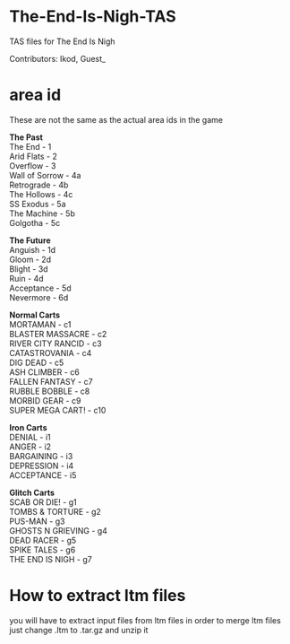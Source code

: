 # The-End-Is-Nigh-TAS
TAS files for The End Is Nigh

Contributors: Ikod, Guest_

# area id

These are not the same as the actual area ids in the game

<b>The Past</b>   
The End - 1  
Arid Flats - 2  
Overflow - 3  
Wall of Sorrow - 4a  
Retrograde - 4b  
The Hollows - 4c  
SS Exodus - 5a  
The Machine - 5b  
Golgotha - 5c  
  
<b>The Future</b>  
Anguish - 1d  
Gloom - 2d  
Blight - 3d  
Ruin - 4d  
Acceptance - 5d  
Nevermore - 6d  

<b>Normal Carts</b>  
MORTAMAN - c1  
BLASTER MASSACRE - c2  
RIVER CITY RANCID - c3  
CATASTROVANIA - c4  
DIG DEAD - c5  
ASH CLIMBER - c6  
FALLEN FANTASY - c7  
RUBBLE BOBBLE - c8  
MORBID GEAR - c9  
SUPER MEGA CART! - c10  

<b>Iron Carts</b>  
DENIAL - i1  
ANGER - i2  
BARGAINING - i3  
DEPRESSION - i4  
ACCEPTANCE - i5  
  
<b>Glitch Carts</b>  
SCAB OR DIE! - g1  
TOMBS & TORTURE - g2  
PUS-MAN - g3  
GHOSTS N GRIEVING - g4  
DEAD RACER - g5  
SPIKE TALES - g6  
THE END IS NIGH - g7  

# How to extract ltm files
you will have to extract input files from ltm files in order to merge ltm files  
just change .ltm to .tar.gz and unzip it
